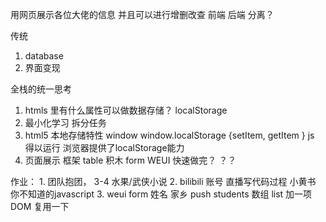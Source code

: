 用网页展示各位大佬的信息
并且可以进行增删改查
前端    后端    分离？

传统
1. database
2. 界面变现

全栈的统一思考
1. htmls  里有什么属性可以做数据存储？
localStorage 
2. 最小化学习
  拆分任务
3. html5 本地存储特性  window
  window.localStorage {setItem, getItem }
  js  得以运行
  浏览器提供了localStorage能力
4. 页面展示  框架
  table  积木   form   WEUI
  快速做完？   ？？

  作业：
    1. 团队抱团， 3-4  水果/武侠小说
    2. bilibili  账号  直播写代码过程
      小黄书 你不知道的javascript
    3. weui form
      姓名   家乡  push  students   数组
      list 加一项  DOM  复用一下
